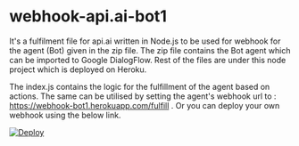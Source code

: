 # webhook-api.ai-bot1
It's a fulfilment file for api.ai written in Node.js to be used for webhook for the agent (Bot) given in the zip file.
The zip file contains the Bot agent which can be imported to Google DialogFlow.
Rest of the files are under this node project which is deployed on Heroku.

The index.js contains the logic for the fulfillment of the agent based on actions.
The same can be utilised by setting the agent's webhook url to : https://webhook-bot1.herokuapp.com/fulfill .
Or you can deploy your own webhook using the below link.

[![Deploy](https://www.herokucdn.com/deploy/button.svg)](https://heroku.com/deploy)